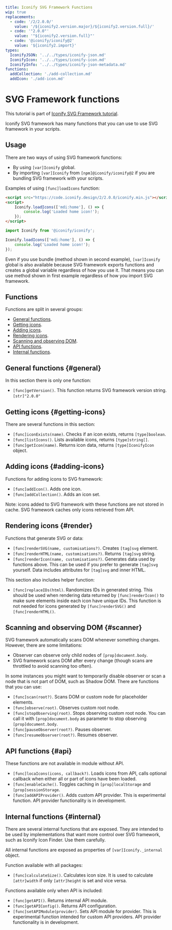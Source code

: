 ```yaml
title: Iconify SVG Framework Functions
wip: true
replacements:
  - code: '/2/2.0.0/'
    value: '/${iconify2.version.major}/${iconify2.version.full}/'
  - code: '"2.0.0"'
    value: '"${iconify2.version.full}"'
  - code: '@iconify/iconify@2'
    value: '${iconify2.import}'
types:
  IconifyJSON: '../../types/iconify-json.md'
  IconifyIcon: '../../types/iconify-icon.md'
  IconifyInfo: '../../types/iconify-json-metadata.md'
functions:
  addCollection: './add-collection.md'
  addIcon: './add-icon.md'
```

# SVG Framework functions

This tutorial is part of [Iconify SVG Framework tutorial](./index.md).

Iconify SVG framework has many functions that you can use to use SVG framework in your scripts.

## Usage

There are two ways of using SVG framework functions:

- By using `[var]Iconify` global.
- By importing `[var]Iconify` from `[npm]@iconify/iconify@2` if you are bundling SVG framework with your scripts.

Examples of using `[func]loadIcons` function:

```html
<script src="https://code.iconify.design/2/2.0.0/iconify.min.js"></script>
<script>
	Iconify.loadIcons(['mdi:home'], () => {
		console.log('Loaded home icon!');
	});
</script>
```

```js
import Iconify from '@iconify/iconify';

Iconify.loadIcons(['mdi:home'], () => {
	console.log('Loaded home icon!');
});
```

Even if you use bundle (method shown in second example), `[var]Iconify` global is also available because SVG framework exports functions and creates a global variable regardless of how you use it. That means you can use method shown in first example regardless of how you import SVG framework.

## Functions

Functions are split in several groups:

- [General functions](#general).
- [Getting icons](#getting-icons).
- [Adding icons](#adding-icons).
- [Rendering icons](#render).
- [Scanning and observing DOM](#scanner).
- [API functions](#api).
- [Internal functions](#internal).

## General functions {#general}

In this section there is only one function:

- `[func]getVersion()`. This function returns SVG framework version string. `[str]"2.0.0"`

## Getting icons {#getting-icons}

There are several functions in this section:

- `[func]iconExists(name)`. Checks if an icon exists, returns `[type]boolean`.
- `[func]listIcons()`. Lists available icons, returns `[type]string[]`.
- `[func]getIcon(name)`. Returns icon data, returns `[type]IconifyIcon` object.

## Adding icons {#adding-icons}

Functions for adding icons to SVG framework:

- `[func]addIcon()`. Adds one icon.
- `[func]addCollection()`. Adds an icon set.

Note: icons added to SVG framework with these functions are not stored in cache. SVG framework caches only icons retrieved from API.

## Rendering icons {#render}

Functions that generate SVG or data:

- `[func]renderSVG(name, customisations?)`. Creates `[tag]svg` element.
- `[func]renderHTML(name, customisations?)`. Returns `[tag]svg` string.
- `[func]renderIcon(name, customisations?)`. Generates data used by functions above. This can be used if you prefer to generate `[tag]svg` yourself. Data includes attributes for `[tag]svg` and inner HTML.

This section also includes helper function:

- `[func]replaceIDs(html)`. Randomizes IDs in generated string. This should be used when rendering data returned by `[func]renderIcon()` to make sure elements inside each icon have unique IDs. This function is not needed for icons generated by `[func]renderSVG()` and `[func]renderHTML()`.

## Scanning and observing DOM {#scanner}

SVG framework automatically scans DOM whenever something changes. However, there are some limitations:

- Observer can observe only child nodes of `[prop]document.body`.
- SVG framework scans DOM after every change (though scans are throttled to avoid scanning too often).

In some instances you might want to temporarily disable observer or scan a node that is not part of DOM, such as Shadow DOM. There are functions that you can use:

- `[func]scan(root?)`. Scans DOM or custom node for placeholder elements.
- `[func]observe(root)`. Observes custom root node.
- `[func]stopObserving(root)`. Stops observing custom root node. You can call it with `[prop]document.body` as parameter to stop observing `[prop]document.body`.
- `[func]pauseObserver(root?)`. Pauses observer.
- `[func]resumeObserver(root?)`. Resumes observer.

## API functions {#api}

These functions are not available in module without API.

- `[func]locaIcons(icons, callback?)`. Loads icons from API, calls optional callback when either all or part of icons have been loaded.
- `[func]enableCache()`. Toggles caching in `[prop]localStorage` and `[prop]sessionStorage`.
- `[func]addAPIProvider()`. Adds custom API provider. This is experimental function. API provider functionality is in development.

## Internal functions {#internal}

There are several internal functions that are exposed. They are intended to be used by implementations that want more control over SVG framework, such as Iconify Icon Finder. Use them carefully.

All internal functions are exposed as properties of `[var]Iconify._internal` object.

Function available with all packages:

- `[func]calculateSize()`. Calculates icon size. It is used to calculate `[attr]width` if only `[attr]height` is set and vice versa.

Functions available only when API is included:

- `[func]getAPI()`. Returns internal API module.
- `[func]getAPIConfig()`. Returns API configuration.
- `[func]setAPIModule(provider)`. Sets API module for provider. This is experimental function intended for custom API providers. API provider functionality is in development.
